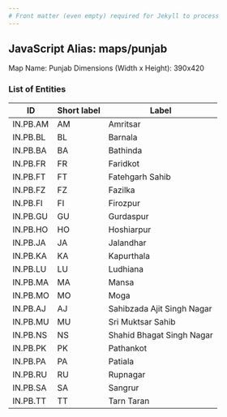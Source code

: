 ```yaml
---
# Front matter (even empty) required for Jekyll to process
---
```


## JavaScript Alias: maps/punjab

Map Name: Punjab
Dimensions (Width x Height): 390x420





### List of Entities

ID | Short label | Label
---|---|---|
IN.PB.AM|AM|Amritsar
IN.PB.BL|BL|Barnala
IN.PB.BA|BA|Bathinda
IN.PB.FR|FR|Faridkot
IN.PB.FT|FT|Fatehgarh Sahib
IN.PB.FZ|FZ|Fazilka
IN.PB.FI|FI|Firozpur
IN.PB.GU|GU|Gurdaspur
IN.PB.HO|HO|Hoshiarpur
IN.PB.JA|JA|Jalandhar
IN.PB.KA|KA|Kapurthala
IN.PB.LU|LU|Ludhiana
IN.PB.MA|MA|Mansa
IN.PB.MO|MO|Moga
IN.PB.AJ|AJ|Sahibzada Ajit Singh Nagar
IN.PB.MU|MU|Sri Muktsar Sahib
IN.PB.NS|NS|Shahid Bhagat Singh Nagar
IN.PB.PK|PK|Pathankot
IN.PB.PA|PA|Patiala
IN.PB.RU|RU|Rupnagar
IN.PB.SA|SA|Sangrur
IN.PB.TT|TT|Tarn Taran